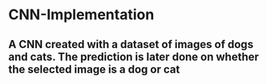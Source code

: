 # CNN-Implementation

## A CNN created with a dataset of images of dogs and cats. The prediction is later done on whether the selected image is a dog or cat
